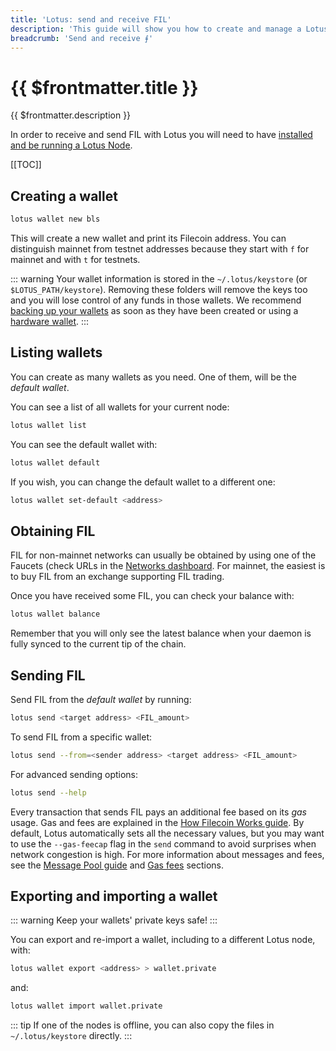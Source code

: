 ```yaml
---
title: 'Lotus: send and receive FIL'
description: 'This guide will show you how to create and manage a Lotus wallet and how to use it to send some Filecoin to a different address.'
breadcrumb: 'Send and receive ⨎'
---
```


# {{ $frontmatter.title }}

{{ $frontmatter.description }}

In order to receive and send FIL with Lotus you will need to have [installed and be running a Lotus Node](installation.md).

[[TOC]]

## Creating a wallet

```bash
lotus wallet new bls
```

This will create a new wallet and print its Filecoin address. You can distinguish mainnet from testnet addresses because they start with `f` for mainnet and with `t` for testnets.

::: warning
Your wallet information is stored in the `~/.lotus/keystore` (or `$LOTUS_PATH/keystore`). Removing these folders will remove the keys too and you will lose control of any funds in those wallets. We recommend [backing up your wallets](#exporting-and-importing-a-wallet) as soon as they have been created or using a [hardware wallet](ledger.md).
:::

## Listing wallets

You can create as many wallets as you need. One of them, will be the _default wallet_.

You can see a list of all wallets for your current node:

```bash
lotus wallet list
```

You can see the default wallet with:

```bash
lotus wallet default
```

If you wish, you can change the default wallet to a different one:

```bash
lotus wallet set-default <address>
```

## Obtaining FIL

FIL for non-mainnet networks can usually be obtained by using one of the Faucets (check URLs in the [Networks dashboard](https://networks.filecoin.io). For mainnet, the easiest is to buy FIL from an exchange supporting FIL trading.

Once you have received some FIL, you can check your balance with:

```bash
lotus wallet balance
```

Remember that you will only see the latest balance when your daemon is fully synced to the current tip of the chain.

## Sending FIL

Send FIL from the _default wallet_ by running:

```bash
lotus send <target address> <FIL_amount>
```

To send FIL from a specific wallet:

```bash
lotus send --from=<sender address> <target address> <FIL_amount>
```

For advanced sending options:

```bash
lotus send --help
```

Every transaction that sends FIL pays an additional fee based on its _gas_ usage. Gas and fees are explained in the [How Filecoin Works guide](../../about-filecoin/how-filecoin-works.md). By default, Lotus automatically sets all the necessary values, but you may want to use the `--gas-feecap` flag in the `send` command to avoid surprises when network congestion is high. For more information about messages and fees, see the [Message Pool guide](../../mine/lotus/message-pool.md) and [Gas fees](../../about-filecoin/how-filecoin-works/#gas-fees) sections.

## Exporting and importing a wallet

::: warning
Keep your wallets' private keys safe!
:::

You can export and re-import a wallet, including to a different Lotus node, with:

```bash
lotus wallet export <address> > wallet.private
```

and:

```bash
lotus wallet import wallet.private
```

::: tip
If one of the nodes is offline, you can also copy the files in `~/.lotus/keystore` directly.
:::
